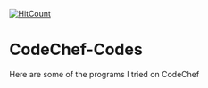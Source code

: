 [![HitCount](http://hits.dwyl.com/swapnanildutta/CodeChef-Codes.svg)](http://hits.dwyl.com/swapnanildutta/CodeChef-Codes)
# CodeChef-Codes
Here are some of the programs I tried on CodeChef
